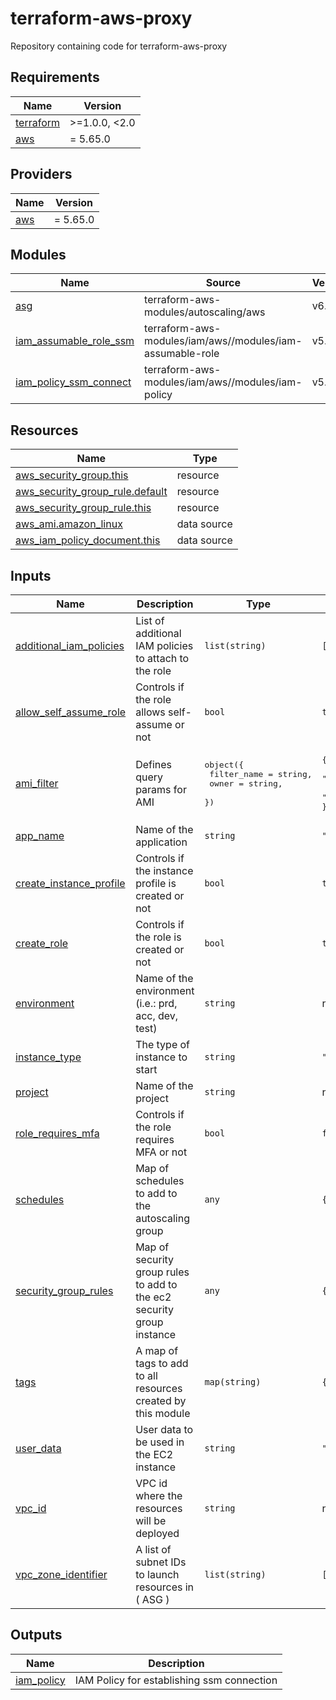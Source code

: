 # terraform-aws-proxy
Repository containing code for terraform-aws-proxy
<!-- BEGINNING OF PRE-COMMIT-TERRAFORM DOCS HOOK -->
## Requirements

| Name | Version |
|------|---------|
| <a name="requirement_terraform"></a> [terraform](#requirement\_terraform) | >=1.0.0, <2.0 |
| <a name="requirement_aws"></a> [aws](#requirement\_aws) | = 5.65.0 |

## Providers

| Name | Version |
|------|---------|
| <a name="provider_aws"></a> [aws](#provider\_aws) | = 5.65.0 |

## Modules

| Name | Source | Version |
|------|--------|---------|
| <a name="module_asg"></a> [asg](#module\_asg) | terraform-aws-modules/autoscaling/aws | v6.10.0 |
| <a name="module_iam_assumable_role_ssm"></a> [iam\_assumable\_role\_ssm](#module\_iam\_assumable\_role\_ssm) | terraform-aws-modules/iam/aws//modules/iam-assumable-role | v5.44.0 |
| <a name="module_iam_policy_ssm_connect"></a> [iam\_policy\_ssm\_connect](#module\_iam\_policy\_ssm\_connect) | terraform-aws-modules/iam/aws//modules/iam-policy | v5.30.0 |

## Resources

| Name | Type |
|------|------|
| [aws_security_group.this](https://registry.terraform.io/providers/hashicorp/aws/5.65.0/docs/resources/security_group) | resource |
| [aws_security_group_rule.default](https://registry.terraform.io/providers/hashicorp/aws/5.65.0/docs/resources/security_group_rule) | resource |
| [aws_security_group_rule.this](https://registry.terraform.io/providers/hashicorp/aws/5.65.0/docs/resources/security_group_rule) | resource |
| [aws_ami.amazon_linux](https://registry.terraform.io/providers/hashicorp/aws/5.65.0/docs/data-sources/ami) | data source |
| [aws_iam_policy_document.this](https://registry.terraform.io/providers/hashicorp/aws/5.65.0/docs/data-sources/iam_policy_document) | data source |

## Inputs

| Name | Description | Type | Default | Required |
|------|-------------|------|---------|:--------:|
| <a name="input_additional_iam_policies"></a> [additional\_iam\_policies](#input\_additional\_iam\_policies) | List of additional IAM policies to attach to the role | `list(string)` | `[]` | no |
| <a name="input_allow_self_assume_role"></a> [allow\_self\_assume\_role](#input\_allow\_self\_assume\_role) | Controls if the role allows self-assume or not | `bool` | `true` | no |
| <a name="input_ami_filter"></a> [ami\_filter](#input\_ami\_filter) | Defines query params for AMI | <pre>object({<br>    filter_name = string,<br>    owner       = string,<br>  })</pre> | <pre>{<br>  "filter_name": "amzn2-ami-kernel-5.10-hvm-2.0.20220912.1-x86_64-gp2",<br>  "owner": "137112412989"<br>}</pre> | no |
| <a name="input_app_name"></a> [app\_name](#input\_app\_name) | Name of the application | `string` | `"ssm-proxy"` | no |
| <a name="input_create_instance_profile"></a> [create\_instance\_profile](#input\_create\_instance\_profile) | Controls if the instance profile is created or not | `bool` | `true` | no |
| <a name="input_create_role"></a> [create\_role](#input\_create\_role) | Controls if the role is created or not | `bool` | `true` | no |
| <a name="input_environment"></a> [environment](#input\_environment) | Name of the environment (i.e.: prd, acc, dev, test) | `string` | n/a | yes |
| <a name="input_instance_type"></a> [instance\_type](#input\_instance\_type) | The type of instance to start | `string` | `"t3.micro"` | no |
| <a name="input_project"></a> [project](#input\_project) | Name of the project | `string` | n/a | yes |
| <a name="input_role_requires_mfa"></a> [role\_requires\_mfa](#input\_role\_requires\_mfa) | Controls if the role requires MFA or not | `bool` | `false` | no |
| <a name="input_schedules"></a> [schedules](#input\_schedules) | Map of schedules to add to the autoscaling group | `any` | `{}` | no |
| <a name="input_security_group_rules"></a> [security\_group\_rules](#input\_security\_group\_rules) | Map of security group rules to add to the ec2 security group instance | `any` | `{}` | no |
| <a name="input_tags"></a> [tags](#input\_tags) | A map of tags to add to all resources created by this module | `map(string)` | `{}` | no |
| <a name="input_user_data"></a> [user\_data](#input\_user\_data) | User data to be used in the EC2 instance | `string` | `""` | no |
| <a name="input_vpc_id"></a> [vpc\_id](#input\_vpc\_id) | VPC id where the resources will be deployed | `string` | n/a | yes |
| <a name="input_vpc_zone_identifier"></a> [vpc\_zone\_identifier](#input\_vpc\_zone\_identifier) | A list of subnet IDs to launch resources in ( ASG ) | `list(string)` | `[]` | no |

## Outputs

| Name | Description |
|------|-------------|
| <a name="output_iam_policy"></a> [iam\_policy](#output\_iam\_policy) | IAM Policy for establishing ssm connection |
<!-- END OF PRE-COMMIT-TERRAFORM DOCS HOOK -->
